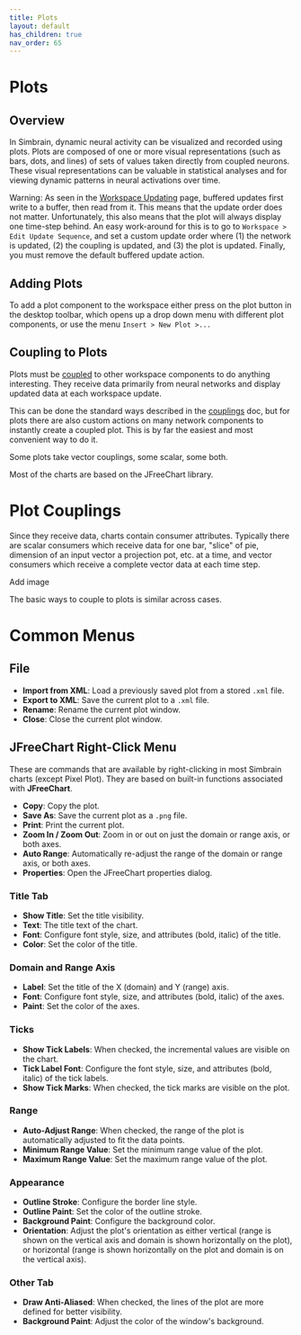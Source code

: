 ```yaml
---
title: Plots
layout: default
has_children: true
nav_order: 65
---
```


# Plots

## Overview

In Simbrain, dynamic neural activity can be visualized and recorded using plots. Plots are composed of one or more visual representations (such as bars, dots, and lines) of sets of values taken directly from coupled neurons. These visual representations can be valuable in statistical analyses and for viewing dynamic patterns in neural activations over time. 

Warning: As seen in the [Workspace Updating](../workspace/workspaceUpdate) page, buffered updates first write to a buffer, then read from it. This means that the update order does not matter. Unfortunately, this also means that the plot will always display one time-step behind. An easy work-around for this is to go to `Workspace > Edit Update Sequence`, and set a custom update order where (1) the network is updated, (2) the coupling is updated, and (3) the plot is updated. Finally, you must remove the default buffered update action. 

## Adding Plots

To add a plot component to the workspace either press on the plot button in the desktop toolbar, which opens up a drop down menu with different plot components, or use the menu `Insert > New Plot >...`

## Coupling to Plots

Plots must be [coupled](../workspace/couplings) to other workspace components to do anything interesting. They receive data primarily from neural networks and display updated data at each workspace update.

This can be done the standard ways described in the [couplings](../workspace/couplings) doc, but for plots there are also custom actions on many network components to instantly create a coupled plot. This is by far the easiest and most convenient way to do it.

Some plots take vector couplings, some scalar, some both.

Most of the charts are based on the JFreeChart library.

# Plot Couplings

Since they receive data, charts contain consumer attributes. Typically there are scalar consumers which receive data for one bar, "slice" of pie, dimension of an input vector a projection pot, etc. at a time, and vector consumers which receive a complete vector data at each time step.

<!-- TODO --> Add image

The basic ways to couple to plots is similar across cases. 

# Common Menus

## File

- **Import from XML**: Load a previously saved plot from a stored `.xml` file.
- **Export to XML**: Save the current plot to a `.xml` file.
- **Rename**: Rename the current plot window.
- **Close**: Close the current plot window.


## JFreeChart Right-Click Menu

These are commands that are available by right-clicking in most Simbrain charts (except Pixel Plot). They are based on built-in functions associated with **JFreeChart**.

- **Copy**: Copy the plot.
- **Save As**: Save the current plot as a `.png` file.
- **Print**: Print the current plot.
- **Zoom In / Zoom Out**: Zoom in or out on just the domain or range axis, or both axes.
- **Auto Range**: Automatically re-adjust the range of the domain or range axis, or both axes.
- **Properties**: Open the JFreeChart properties dialog.

### Title Tab

- **Show Title**: Set the title visibility.
- **Text**: The title text of the chart.
- **Font**: Configure font style, size, and attributes (bold, italic) of the title.
- **Color**: Set the color of the title.

### Domain and Range Axis

- **Label**: Set the title of the X (domain) and Y (range) axis.
- **Font**: Configure font style, size, and attributes (bold, italic) of the axes.
- **Paint**: Set the color of the axes.

### Ticks

- **Show Tick Labels**: When checked, the incremental values are visible on the chart.
- **Tick Label Font**: Configure the font style, size, and attributes (bold, italic) of the tick labels.
- **Show Tick Marks**: When checked, the tick marks are visible on the plot.

### Range

- **Auto-Adjust Range**: When checked, the range of the plot is automatically adjusted to fit the data points.
- **Minimum Range Value**: Set the minimum range value of the plot.
- **Maximum Range Value**: Set the maximum range value of the plot.

### Appearance

- **Outline Stroke**: Configure the border line style.
- **Outline Paint**: Set the color of the outline stroke.
- **Background Paint**: Configure the background color.
- **Orientation**: Adjust the plot's orientation as either vertical (range is shown on the vertical axis and domain is shown horizontally on the plot), or horizontal (range is shown horizontally on the plot and domain is on the vertical axis).

### Other Tab

- **Draw Anti-Aliased**: When checked, the lines of the plot are more defined for better visibility.
- **Background Paint**: Adjust the color of the window's background.
